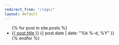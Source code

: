 ```yaml
---
redirect_from: "/logs/"
layout: default
---
```


<ul class="recent-posts">
  {% for post in site.posts %}
    <li>
      <div>
        <span class="title"><a href="{{ post.url | prepend: site.baseurl }}">{{ post.title }}</a></span>
        <span class="date">{{ post.date | date: "%b %-d, %Y" }}</span>
      </div>
    </li>
  {% endfor %}
</ul>
